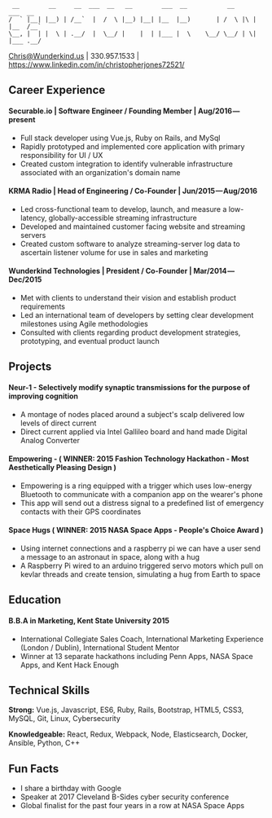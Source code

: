 ```
 __        __     __  ___  __   __        ___  __           __        ___  __  
/  ` |__| |__) | /__`  |  /  \ |__) |__| |__  |__)       | /  \ |\ | |__  /__` 
\__, |  | |  \ | .__/  |  \__/ |    |  | |___ |  \    \__/ \__/ | \| |___ .__/ 

```
                                                                               
Chris@Wunderkind.us | 330.957.1533 | https://www.linkedin.com/in/christopherjones72521/

## Career Experience
#### Securable.io | Software Engineer / Founding Member | Aug/2016 — present
- Full stack developer using Vue.js, Ruby on Rails, and MySql 
- Rapidly prototyped and implemented core application with primary responsibility for UI / UX
- Created custom integration to identify vulnerable infrastructure associated with an organization's domain name

#### KRMA Radio | Head of Engineering / Co-Founder | Jun/2015 — Aug/2016
- Led cross-functional team to develop, launch, and measure a low-latency, globally-accessible streaming infrastructure 
- Developed and maintained customer facing website and streaming servers
- Created custom software to analyze streaming-server log data to ascertain listener volume for use in sales and marketing

#### Wunderkind Technologies | President / Co-Founder | Mar/2014 — Dec/2015 
- Met with clients to understand their vision and establish product requirements
- Led an international team of developers by setting clear development milestones using Agile methodologies
- Consulted with clients regarding product development strategies, prototyping, and eventual product launch


## Projects
#### Neur-1 - Selectively modify synaptic transmissions for the purpose of improving cognition
- A montage of nodes placed around a subject's scalp delivered low levels of direct current
- Direct current applied via Intel Gallileo board and hand made Digital Analog Converter

#### Empowering - ( WINNER: 2015 Fashion Technology Hackathon - Most Aesthetically Pleasing Design )
- Empowering is a ring equipped with a trigger which uses low-energy Bluetooth to communicate with a companion app on the wearer's phone
- This app will send out a distress signal to a predefined list of emergency contacts with their GPS coordinates

#### Space Hugs ( WINNER: 2015 NASA Space Apps - People's Choice Award )
- Using internet connections and a raspberry pi we can have a user send a message to an astronaut in space, along with a hug
- A Raspberry Pi wired to an arduino triggered servo motors which pull on kevlar threads and create tension, simulating a hug from Earth to space


## Education
#### B.B.A in **Marketing**, Kent State University 2015
- International Collegiate Sales Coach, International Marketing Experience (London / Dublin), International Student Mentor
- Winner at 13 separate hackathons including Penn Apps, NASA Space Apps, and Kent Hack Enough


## Technical Skills
**Strong:** Vue.js, Javascript, ES6, Ruby, Rails, Bootstrap, HTML5, CSS3, MySQL, Git, Linux, Cybersecurity

**Knowledgeable:** React, Redux, Webpack, Node, Elasticsearch, Docker, Ansible, Python, C++


## Fun Facts
- I share a birthday with Google
- Speaker at 2017 Cleveland B-Sides cyber security conference
- Global finalist for the past four years in a row at NASA Space Apps

